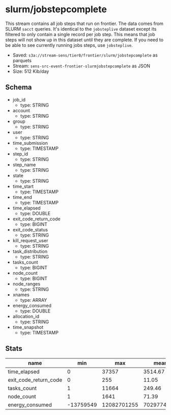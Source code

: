 # slurm/jobstepcomplete
This stream contains all job steps that run on frontier. The data comes from SLURM `sacct` queries.
It's identical to the `jobsteplive` dataset except its filtered to only contain a single record per
job step. This means that job steps will not show up in this dataset until they are complete. If you
need to be able to see currently running jobs steps, use `jobsteplive`.

- Saved: `s3a://stream-sens/tier0/frontier/slurm/jobstepcomplete` as parquets
- Stream: `sens-src-event-frontier-slurmjobstepcomplete` as JSON
- Size: 512 Kib/day

## Schema

- job_id
    - type: STRING
- account
    - type: STRING
- group
    - type: STRING
- user
    - type: STRING
- time_submission
    - type: TIMESTAMP
- step_id
    - type: STRING
- step_name
    - type: STRING
- state
    - type: STRING
- time_start
    - type: TIMESTAMP
- time_end
    - type: TIMESTAMP
- time_elapsed
    - type: DOUBLE
- exit_code_return_code
    - type: BIGINT
- exit_code_status
    - type: STRING
- kill_request_user
    - type: STRING
- task_distribution
    - type: STRING
- tasks_count
    - type: BIGINT
- node_count
    - type: BIGINT
- node_ranges
    - type: STRING
- xnames
    - type: ARRAY<STRING>
- energy_consumed
    - type: DOUBLE
- allocation_id
    - type: STRING
- time_snapshot
    - type: TIMESTAMP

## Stats

|name                 |min      |max        |mean       |median|stddev     |
|---------------------|---------|-----------|-----------|------|-----------|
|time_elapsed         |0        |37357      |3514.67    |2814  |3803.91    |
|exit_code_return_code|0        |255        |11.05      |0     |42.47      |
|tasks_count          |1        |11664      |249.46     |8     |1312.61    |
|node_count           |1        |1641       |71.39      |1     |300.21     |
|energy_consumed      |-13759549|12082701255|70297741.64|684678|480408294.6|
